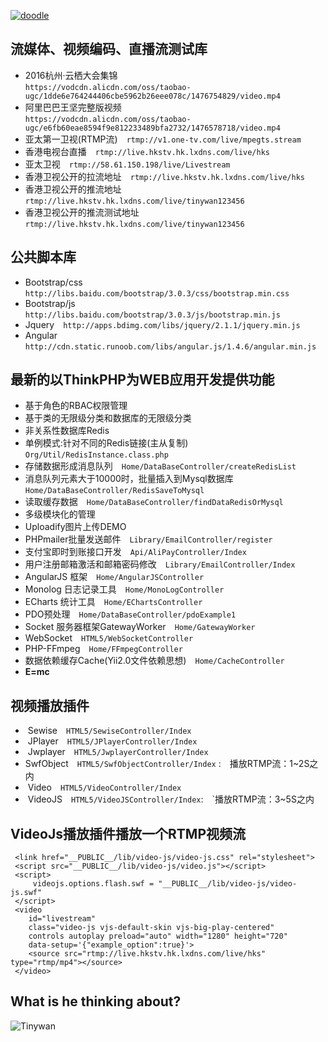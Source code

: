 [![doodle]][doodle-story]

[doodle]: https://www.google.com/logos/doodles/2016/googles-18th-birthday-5661535679545344-hp2x.gif "Google 18岁啦"
[doodle-story]: https://www.google.com.hk/search?q=Google

## 流媒体、视频编码、直播流测试库
*  2016杭州·云栖大会集锦  
    `
    https://vodcdn.alicdn.com/oss/taobao-ugc/1dde6e764244406cbe5962b26eee078c/1476754829/video.mp4
    `
*  阿里巴巴王坚完整版视频  
    `
    https://vodcdn.alicdn.com/oss/taobao-ugc/e6fb60eae8594f9e812233489bfa2732/1476578718/video.mp4
    `
*  亚太第一卫视(RTMP流)&emsp;`rtmp://v1.one-tv.com/live/mpegts.stream`
*  香港电视台直播&emsp;`rtmp://live.hkstv.hk.lxdns.com/live/hks`
*  亚太卫视&emsp;`rtmp://58.61.150.198/live/Livestream`
*  香港卫视公开的拉流地址&emsp;`rtmp://live.hkstv.hk.lxdns.com/live/hks`
*  香港卫视公开的推流地址&emsp;`rtmp://live.hkstv.hk.lxdns.com/live/tinywan123456`
*  香港卫视公开的推流测试地址&emsp;`rtmp://live.hkstv.hk.lxdns.com/live/tinywan123456`

## 公共脚本库
*  Bootstrap/css&emsp;`http://libs.baidu.com/bootstrap/3.0.3/css/bootstrap.min.css`
*  Bootstrap/js&emsp;`http://libs.baidu.com/bootstrap/3.0.3/js/bootstrap.min.js`
*  Jquery&emsp;`http://apps.bdimg.com/libs/jquery/2.1.1/jquery.min.js`
*  Angular&emsp;`http://cdn.static.runoob.com/libs/angular.js/1.4.6/angular.min.js`

## 最新的以ThinkPHP为WEB应用开发提供功能

*  基于角色的RBAC权限管理
*  基于类的无限级分类和数据库的无限级分类
*  非关系性数据库Redis
*  单例模式:针对不同的Redis链接(主从复制)&emsp;`Org/Util/RedisInstance.class.php`
*  存储数据形成消息队列&emsp;`Home/DataBaseController/createRedisList`
*  消息队列元素大于10000时，批量插入到Mysql数据库&emsp;`Home/DataBaseController/RedisSaveToMysql` 
*  读取缓存数据&emsp;`Home/DataBaseController/findDataRedisOrMysql`
*  多级模块化的管理
*  Uploadify图片上传DEMO
*  PHPmailer批量发送邮件&emsp;`Library/EmailController/register`
*  支付宝即时到账接口开发&emsp;`Api/AliPayController/Index`
*  用户注册邮箱激活和邮箱密码修改&emsp;`Library/EmailController/Index`
*  AngularJS 框架&emsp;`Home/AngularJSController`
*  Monolog 日志记录工具&emsp;`Home/MonoLogController` 
*  ECharts 统计工具&emsp;`Home/EChartsController`
*  PDO预处理&emsp;`Home/DataBaseController/pdoExample1` 
*  Socket 服务器框架GatewayWorker&emsp;`Home/GatewayWorker` 
*  WebSocket&emsp;`HTML5/WebSocketController` 
*  PHP-FFmpeg&emsp;`Home/FFmpegController`  
*  数据依赖缓存Cache(Yii2.0文件依赖思想)&emsp;`Home/CacheController` 
*  __E=mc__

## 视频播放插件
*  Sewise&emsp;`HTML5/SewiseController/Index`<br>
*  JPlayer&emsp;`HTML5/JPlayerController/Index`<br>
*  Jwplayer&emsp;`HTML5/JwplayerController/Index`<br>
*  SwfObject&emsp;`HTML5/SwfObjectController/Index` :&emsp;播放RTMP流：1~2S之内<br>
*  Video&emsp;`HTML5/VideoController/Index`<br>
*  VideoJS&emsp;`HTML5/VideoJSController/Index`:&emsp;`播放RTMP流：3~5S之内<br>
## VideoJs播放插件播放一个RTMP视频流
```
 <link href="__PUBLIC__/lib/video-js/video-js.css" rel="stylesheet">
 <script src="__PUBLIC__/lib/video-js/video.js"></script>
 <script>
     videojs.options.flash.swf = "__PUBLIC__/lib/video-js/video-js.swf"
 </script>
 <video 
    id="livestream" 
    class="video-js vjs-default-skin vjs-big-play-centered"
    controls autoplay preload="auto" width="1280" height="720"
    data-setup='{"example_option":true}'>
    <source src="rtmp://live.hkstv.hk.lxdns.com/live/hks" type="rtmp/mp4"></source>
 </video>
```
## What is he thinking about?
![Tinywan](https://raw.githubusercontent.com/docker/dockercraft/master/docs/img/contribute.png)


